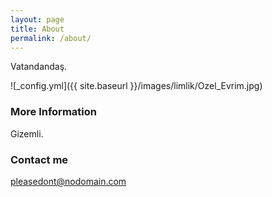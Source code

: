 ```yaml
---
layout: page
title: About
permalink: /about/
---
```


Vatandandaş.

![_config.yml]({{ site.baseurl }}/images/limlik/Ozel_Evrim.jpg)


### More Information

Gizemli.

### Contact me

[pleasedont@nodomain.com](mailto:pleasedont@nodomain.com)